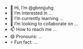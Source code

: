 - 👋 Hi, I’m @gbnnjjuhg
- 👀 I’m interested in ...
- 🌱 I’m currently learning ...
- 💞️ I’m looking to collaborate on ...
- 📫 How to reach me ...
- 😄 Pronouns: ...
- ⚡ Fun fact: ...

<!---
gbnnjjuhg/gbnnjjuhg is a ✨ special ✨ repository because its `README.md` (this file) appears on your GitHub profile.
You can click the Preview link to take a look at your changes.
--->
